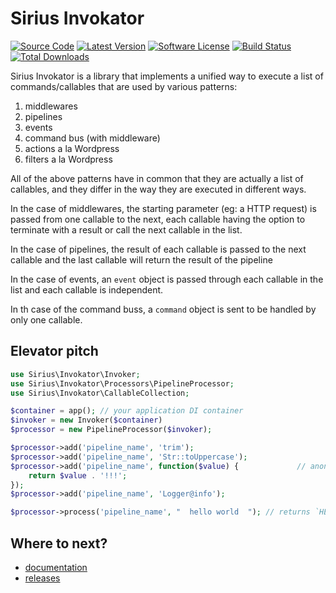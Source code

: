 # Sirius Invokator

[![Source Code](http://img.shields.io/badge/source-siriusphp/invokator-blue.svg)](https://github.com/siriusphp/invokator)
[![Latest Version](https://img.shields.io/packagist/v/siriusphp/invokator.svg)](https://github.com/siriusphp/invokator/releases)
[![Software License](https://img.shields.io/badge/license-MIT-brightgreen.svg)](https://github.com/siriusphp/invokator/blob/master/LICENSE)
[![Build Status](https://github.com/siriusphp/invokator/workflows/CI/badge.svg)](https://github.com/siriusphp/invokator/actions)
[![Total Downloads](https://img.shields.io/packagist/dt/siriusphp/invokator.svg)](https://packagist.org/packages/siriusphp/invokator)

Sirius Invokator is a library that implements a unified way to execute a list of commands/callables that are used by various patterns:

1. middlewares
2. pipelines
3. events
4. command bus (with middleware)
5. actions a la Wordpress
6. filters a la Wordpress

All of the above patterns have in common that they are actually a list of callables, and they differ in the way they are executed in different ways. 

In the case of middlewares, the starting parameter (eg: a HTTP request) is passed from one callable to the next, each 
callable having the option to terminate with a result or call the next callable in the list. 

In the case of pipelines, the result of each callable is passed to the next callable and the last callable will return the result of the pipeline

In the case of events, an `event` object is passed through each callable in the list and each callable is independent.

In th case of the command buss, a `command` object is sent to be handled by only one callable.

## Elevator pitch

```php
use Sirius\Invokator\Invoker;
use Sirius\Invokator\Processors\PipelineProcessor;
use Sirius\Invokator\CallableCollection;

$container = app(); // your application DI container
$invoker = new Invoker($container)
$processor = new PipelineProcessor($invoker);

$processor->add('pipeline_name', 'trim');
$processor->add('pipeline_name', 'Str::toUppercase');
$processor->add('pipeline_name', function($value) {             // anonymous function
    return $value . '!!!';
});
$processor->add('pipeline_name', 'Logger@info');

$processor->process('pipeline_name', "  hello world  "); // returns `HELLO WORLD!!!`
```

## Where to next?

- [documentation](https://sirius.ro/php/sirius/invokator/)
- [releases](https://github.com/siriusphp/invokator/releases)
